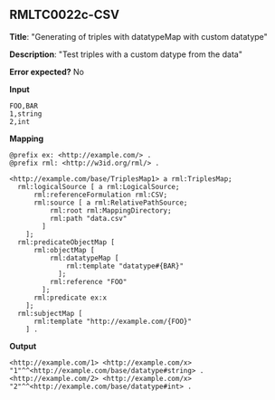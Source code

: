 ## RMLTC0022c-CSV

**Title**: "Generating of triples with datatypeMap with custom datatype"

**Description**: "Test triples with a custom datype from the data"

**Error expected?** No

**Input**
```
FOO,BAR
1,string
2,int

```

**Mapping**
```
@prefix ex: <http://example.com/> .
@prefix rml: <http://w3id.org/rml/> .

<http://example.com/base/TriplesMap1> a rml:TriplesMap;
  rml:logicalSource [ a rml:LogicalSource;
      rml:referenceFormulation rml:CSV;
      rml:source [ a rml:RelativePathSource;
          rml:root rml:MappingDirectory;
          rml:path "data.csv"
        ]
    ];
  rml:predicateObjectMap [
      rml:objectMap [
          rml:datatypeMap [
              rml:template "datatype#{BAR}"
            ];
          rml:reference "FOO"
        ];
      rml:predicate ex:x
    ];
  rml:subjectMap [
      rml:template "http://example.com/{FOO}"
    ] .

```

**Output**
```
<http://example.com/1> <http://example.com/x> "1"^^<http://example.com/base/datatype#string> .
<http://example.com/2> <http://example.com/x> "2"^^<http://example.com/base/datatype#int> .
```

